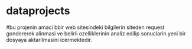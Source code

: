# dataprojects
#bu projenin amaci bbir web sitesindeki bilgilerin siteden request gondererek alinmasi ve belirli ozelliklerinin analiz edilip sonuclarin yeni bir dosyaya aktarilmasini icermektedir.
